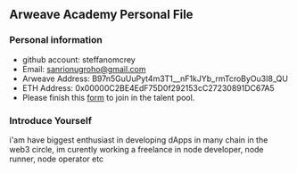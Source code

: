 ## Arweave Academy Personal File

### Personal information

- github account: steffanomcrey
- Email: sanrionugroho@gmail.com
- Arweave Address: B97n5GuUuPyt4m3T1__nF1kJYb_rmTcroByOu3I8_QU
- ETH Address: 0x00000C2BE4EdF75D0f292153cC27230891DC67A5
- Please finish this [form](https://docs.google.com/forms/d/e/1FAIpQLSfWA5fIIcBgmRppm3jNz5vmf9Mai_QMVil-2pO4r7YKn_Zhtw/viewform?usp=sf_link) to join in the talent pool.

### Introduce Yourself
 i'am have biggest enthusiast in developing dApps in many chain in the web3 circle, im curently working a freelance in node developer, node runner, node operator etc
